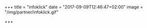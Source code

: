 +++
title = "infoklick"
date = "2017-09-09T12:46:47+02:00"
image = "/img/partner/infoklick.gif"

+++

